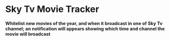 # Sky Tv Movie Tracker

#### Whitelist new movies of the year, and when it broadcast in one of Sky Tv channel; an notification will appears showing which time and channel the movie will broadcast
